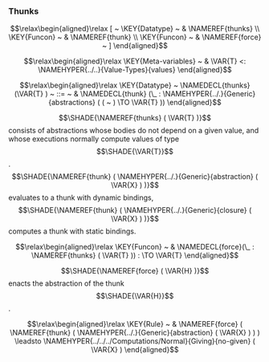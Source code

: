 ### Thunks
               


$$\relax\begin{aligned}\relax
  [ ~ 
  \KEY{Datatype} ~ & \NAMEREF{thunks} \\
  \KEY{Funcon} ~ & \NAMEREF{thunk} \\
  \KEY{Funcon} ~ & \NAMEREF{force}
  ~ ]
\end{aligned}$$

$$\relax\begin{aligned}\relax
  \KEY{Meta-variables} ~ 
  & \VAR{T} <: \NAMEHYPER{../..}{Value-Types}{values}
\end{aligned}$$

$$\relax\begin{aligned}\relax
  \KEY{Datatype} ~ 
  \NAMEDECL{thunks}(\VAR{T} )  
  ~ ::= ~ & \NAMEDECL{thunk} (\_ : \NAMEHYPER{../.}{Generic}{abstractions}
                                         ( (  ~  ) \TO \VAR{T} ))
\end{aligned}$$


  $$\SHADE{\NAMEREF{thunks}
           ( \VAR{T} )}$$ consists of abstractions whose bodies do not depend on
  a given value, and whose executions normally compute values of type $$\SHADE{\VAR{T}}$$.
  $$\SHADE{\NAMEREF{thunk}
           ( \NAMEHYPER{../.}{Generic}{abstraction}
               ( \VAR{X} ) )}$$ evaluates to a thunk with dynamic bindings,
  $$\SHADE{\NAMEREF{thunk}
           ( \NAMEHYPER{../.}{Generic}{closure}
               ( \VAR{X} ) )}$$ computes a thunk with static bindings.


$$\relax\begin{aligned}\relax
  \KEY{Funcon} ~ 
  & \NAMEDECL{force}(\_ : \NAMEREF{thunks}
                                ( \VAR{T} )) :  \TO \VAR{T}
\end{aligned}$$


  $$\SHADE{\NAMEREF{force}
           ( \VAR{H} )}$$ enacts the abstraction of the thunk $$\SHADE{\VAR{H}}$$.


$$\relax\begin{aligned}\relax
  \KEY{Rule} ~ 
    & \NAMEREF{force}
        ( \NAMEREF{thunk}
            ( \NAMEHYPER{../.}{Generic}{abstraction}
                ( \VAR{X} ) ) ) \leadsto
        \NAMEHYPER{../../../Computations/Normal}{Giving}{no-given}
          ( \VAR{X} )
\end{aligned}$$



[Funcons-beta]: /CBS-beta/math/Funcons-beta
  "FUNCONS-BETA"
[Unstable-Funcons-beta]: /CBS-beta/math/Unstable-Funcons-beta
  "UNSTABLE-FUNCONS-BETA"
[Languages-beta]: /CBS-beta/math/Languages-beta
  "LANGUAGES-BETA"
[Unstable-Languages-beta]: /CBS-beta/math/Unstable-Languages-beta
  "UNSTABLE-LANGUAGES-BETA"
[CBS-beta]: /CBS-beta 
  "CBS-BETA"
